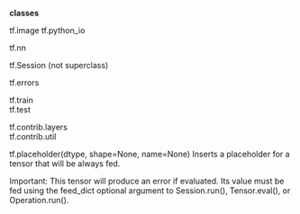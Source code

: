 **classes**  



tf.image
tf.python_io  

tf.nn  

tf.Session (not superclass)  

tf.errors  

tf.train  
tf.test  

tf.contrib.layers  
tf.contrib.util  



tf.placeholder(dtype, shape=None, name=None)
Inserts a placeholder for a tensor that will be always fed.

Important: This tensor will produce an error if evaluated. Its value must be fed using the feed_dict optional argument to Session.run(), Tensor.eval(), or Operation.run().
